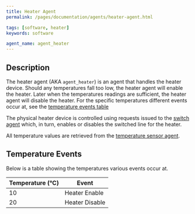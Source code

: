 ```yaml
---
title: Heater Agent
permalink: /pages/documentation/agents/heater-agent.html

tags: [software, heater]
keywords: software

agent_name: agent_heater
---
```



## Description
The heater agent (AKA `agent_heater`) is an agent that handles the heater device. Should any temperatures fall too low, the heater agent will enable the heater. Later when the temperatures readings are sufficient, the heater agent will disable the heater. For the specific temperatures different events occur at, see the [temperature events table](#temperature-events)

The physical heater device is controlled using requests issued to the [switch agent](switch-agent.html) which, in turn, enables or disables the switched line for the heater.

All temperature values are retrieved from the [temperature sensor agent](temperature-sensor-agent.html).

## Temperature Events
Below is a table showing the temperatures various events occur at.

| Temperature (°C) |     Event      |
| ---------------- | -------------- |
|     10           | Heater Enable  |
|     20           | Heater Disable |


